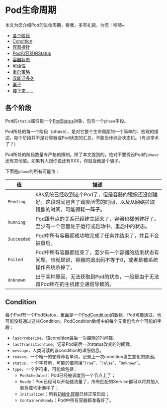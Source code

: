 # Pod生命周期

本文为您介绍Pod的生命周期，看我，多有礼貌，为您！啧啧~

- [各个阶段](#各个阶段)
- [Condition](#Condition)
- [容器探针](#容器探针)
- [Pod和容器的Status](#Pod和容器的Status)
- [容器状态](#容器状态)
- [可读性](#可读性)
- [重启策略](#重启策略)
- [我能活多久](#我能活多久)
- [栗子](#栗子)
- [接下来……](#接下来)

## 各个阶段

Pod的`status`属性是一个[PodStatus](https://kubernetes.io/docs/reference/generated/kubernetes-api/v1.18/#podstatus-v1-core)对象，包含一个`phase`字段。

Pod所处的每一个阶段（phase），是对它整个生命周期的一个简单的、宏观的描述。每个阶段并不是对容器或Pod状态的汇总，不能当作综合状态机。（有点学术了？）

Pod所处的阶段数量有严格的限制。除了本文提到的，绝对不要假设Pod的`phase`还有其他值。如果有人跟你说还有XXX，你就当他是个骗子。

下面是`phase`的所有可能值：

值|描述
-|-
`Pending`|k8s系统已经收到这个Pod了，但是容器的镜像还没创建好。这段时间包含了调度所需的时间，以及从网络拉取镜像的时间，可能得耗一阵子。
`Running`|Pod跟节点的关系已经建立起来了，容器也都创建好了。至少有一个容器处于运行或启动中、重启中的状态。
`Succeeded`|Pod中所有容器都成功地完成了任务并结束了，并且不会被重启。
`Failed`|Pod中所有容器都结束了，至少有一个容器的结束状态有问题。也就是说，容器的退出码不等于0，或者是被系统操作系统杀掉了。
`Unknown`|出于某种原因，无法获取到Pod的状态，一般是由于无法跟Pod所在的主机建立通信导致的。

## Condition

每个Pod有一个PodStatus，里面是一个[PodCondition](https://kubernetes.io/docs/reference/generated/kubernetes-api/v1.18/#podcondition-v1-core)的数组，Pod可能通过，也可能没有通过这些Condition。PodCondition数组中的每个元素包含六个可能的字段：

- `lastProbeTime`，该condition最后一次探测的时间戳。
- `lastTransitionTime`，记录Pod最后一次status改变的时间戳。
- `message`，人类可读的该condition的详细信息。
- `reason`，一个唯一的驼峰命名单词，记录上一次condition发生变化的原因。
- `status`，一个字符串，可能的值包括“`True`”、“`False`”、“`Unknown`”。
- `type`，一个字符串，可能值包括：
    - `PodScheduled`：Pod已经被调度到一个节点上了；
    - `Ready`：Pod已经可以开始接流量了，所有匹配的Service都可以将其加入到负载均衡池中了；
    - `Initialized`：所有[初始化容器]()已经正常启动；
    - `ContainersReady`：Pod中所有容器都准备好了。